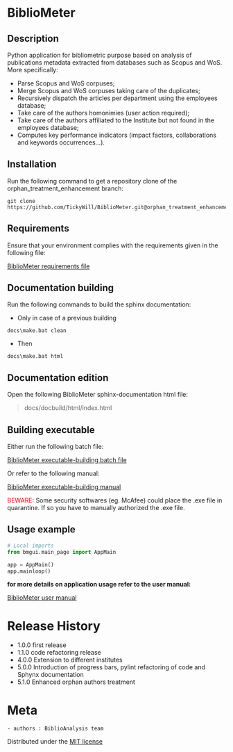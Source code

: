 # BiblioMeter
## Description
Python application for bibliometric purpose based on analysis of publications metadata extracted from databases such as Scopus and WoS.<br />
More specifically:<br />
- Parse Scopus and WoS corpuses;
- Merge Scopus and WoS corpuses taking care of the duplicates;
- Recursively dispatch the articles per department using the employees database;
- Take care of the authors homonimies (user action required);
- Take care of the authors affiliated to the Institute but not found in the employees database;
- Computes key performance indicators (impact factors, collaborations and keywords occurrences...).

## Installation
Run the following command to get a repository clone of the orphan_treatment_enhancement branch:
```
git clone https://github.com/TickyWill/BiblioMeter.git@orphan_treatment_enhancement
```

## Requirements
Ensure that your environment complies with the requirements given in the following file:
<p><a href=https://github.com/TickyWill/BiblioMeter/blob/orphan_treatment_enhancement/requirements.txt>BiblioMeter requirements file
</a></p>

## Documentation building
Run the following commands to build the sphinx documentation:
- Only in case of a previous building
```
docs\make.bat clean
```
- Then
```
docs\make.bat html
```

## Documentation edition
Open the following BiblioMeter sphinx-documentation html file:
>docs/docbuild/html/index.html

## Building executable
Either run the following batch file:
<p><a href=https://github.com/TickyWill/BiblioMeter/blob/orphan_treatment_enhancement/BiblioMeterBuildExe.bat>BiblioMeter executable-building batch file
</a></p>
Or refer to the following manual:
<p><a href=https://github.com/TickyWill/BiblioMeter/blob/orphan_treatment_enhancement/BiblioMeterBuildExeManual-Fr.pdf>BiblioMeter executable-building manual
</a></p>
<span style="color:red">BEWARE:</span> Some security softwares (eg. McAfee) could place the .exe file in quarantine. If so you have to manually authorized the .exe file.

## Usage example
```python
# Local imports
from bmgui.main_page import AppMain

app = AppMain()
app.mainloop()
```

**for more details on application usage refer to the user manual:** 
<p><a href=https://github.com/TickyWill/BiblioMeter/blob/orphan_treatment_enhancement/BiblioMeterUserManual-Fr.pdf>BiblioMeter user manual
</a></p>

# Release History
- 1.0.0 first release
- 1.1.0 code refactoring release
- 4.0.0 Extension to different institutes
- 5.0.0 Introduction of progress bars, pylint refactoring of code and Sphynx documentation
- 5.1.0 Enhanced orphan authors treatment

# Meta
	- authors : BiblioAnalysis team

Distributed under the [MIT license](https://mit-license.org/)
